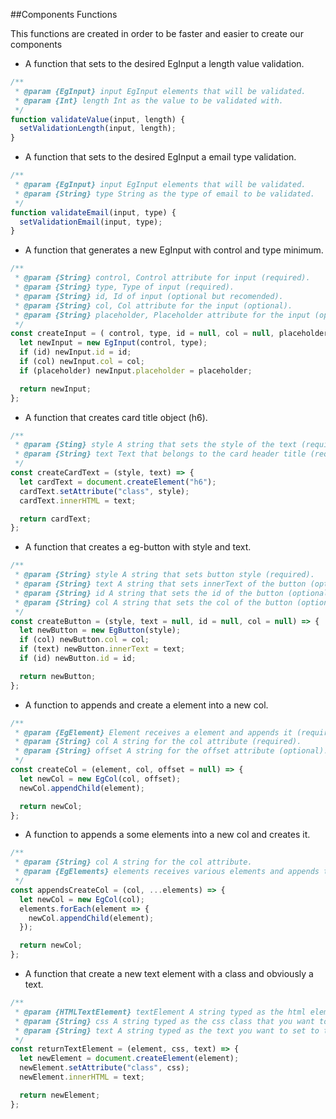 ##Components Functions

This functions are created in order to be faster and easier to create our components

 * A function that sets to the desired EgInput a length value validation.
```javascript
/**
 * @param {EgInput} input EgInput elements that will be validated.
 * @param {Int} length Int as the value to be validated with.
 */
function validateValue(input, length) {
  setValidationLength(input, length);
}
```

 * A function that sets to the desired EgInput a email type validation.
```javascript
/**
 * @param {EgInput} input EgInput elements that will be validated.
 * @param {String} type String as the type of email to be validated.
 */
function validateEmail(input, type) {
  setValidationEmail(input, type);
}
```

 * A function that generates a new EgInput with control and type minimum.
```javascript
/**
 * @param {String} control, Control attribute for input (required).
 * @param {String} type, Type of input (required).
 * @param {String} id, Id of input (optional but recomended).
 * @param {String} col, Col attribute for the input (optional).
 * @param {String} placeholder, Placeholder attribute for the input (optional)
 */
const createInput = ( control, type, id = null, col = null, placeholder = null ) => {
  let newInput = new EgInput(control, type);
  if (id) newInput.id = id;
  if (col) newInput.col = col;
  if (placeholder) newInput.placeholder = placeholder;

  return newInput;
};
```

 * A function that creates card title object (h6).
```javascript
/**
 * @param {Sting} style A string that sets the style of the text (required).
 * @param {String} text Text that belongs to the card header title (required).
 */
const createCardText = (style, text) => {
  let cardText = document.createElement("h6");
  cardText.setAttribute("class", style);
  cardText.innerHTML = text;

  return cardText;
};
```

* A function that creates a eg-button with style and text.

```javascript
/**
 * @param {String} style A string that sets button style (required).
 * @param {String} text A string that sets innerText of the button (optional but recommended).
 * @param {String} id A string that sets the id of the button (optional but recommended).
 * @param {String} col A string that sets the col of the button (optional).
 */
const createButton = (style, text = null, id = null, col = null) => {
  let newButton = new EgButton(style);
  if (col) newButton.col = col;
  if (text) newButton.innerText = text;
  if (id) newButton.id = id;

  return newButton;
};
```

 * A function to appends and create a element into a new col.
```javascript
/**
 * @param {EgElement} Element receives a element and appends it (required).
 * @param {String} col A string for the col attribute (required).
 * @param {String} offset A string for the offset attribute (optional).
 */
const createCol = (element, col, offset = null) => {
  let newCol = new EgCol(col, offset);
  newCol.appendChild(element);

  return newCol;
};
```

 * A function to appends a some elements into a new col and creates it.
```javascript
/**
 * @param {String} col A string for the col attribute.
 * @param {EgElements} elements receives various elements and appends them into the new col.
 */
const appendsCreateCol = (col, ...elements) => {
  let newCol = new EgCol(col);
  elements.forEach(element => {
    newCol.appendChild(element);
  });

  return newCol;
};
```

 * A function that create a new text element with a class and obviously a text.
```javascript
/**
 * @param {HTMLTextElement} textElement A string typed as the html element that you want to create(required). 
 * @param {String} css A string typed as the css class that you want to set to the object (required).
 * @param {String} text A string typed as the text you want to set to the element (required).
 */
const returnTextElement = (element, css, text) => {
  let newElement = document.createElement(element);
  newElement.setAttribute("class", css);
  newElement.innerHTML = text;

  return newElement;
};

```
